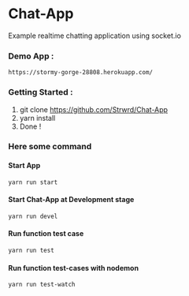 # Chat-App
Example realtime chatting application using socket.io

### Demo App :
````
https://stormy-gorge-28808.herokuapp.com/
````

### Getting Started : 
1. git clone https://github.com/Strwrd/Chat-App
2. yarn install
3. Done !

### Here some command 
#### Start App
````
yarn run start
````

#### Start Chat-App at Development stage
````
yarn run devel
````

#### Run function test case
```` 
yarn run test
````

#### Run function test-cases with nodemon
````
yarn run test-watch
````



